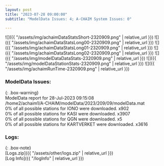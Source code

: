 ```yaml
---
layout: post
title: "2023-07-28 09:00:00"
subtitle: "ModelData Issues: 4; A-CHAIM System Issues: 0"

---
```


![]({{ "/assets/img/achaimDataStatsShort-2320909.png" | relative_url }})
![]({{ "/assets/img/achaimDataStatsLong00-2320909.png" | relative_url }})
![]({{ "/assets/img/achaimDataStatsLong01-2320909.png" | relative_url }})
![]({{ "/assets/img/achaimDataStatsLong02-2320909.png" | relative_url }})
![]({{ "/assets/img/modelDataDataStats-2320909.png" | relative_url }})
![]({{ "/assets/img/modelDataStationStats-2320909.png" | relative_url }})
![]({{ "/assets/img/achaimRunTime-2320909.png" | relative_url }})


### ModelData Issues:  
  
{: .box-warning}  
 ModelData report for 28-Jul-2023 09:15:08   
 /home2/achaim1/A-CHAIM/modelData/2023/209/09/modelData.mat   
 0% of all possible stations for IONO were downloaded. x902   
 0% of all possible stations for KASI were downloaded. x3907   
 0% of all possible stations for QGN were downloaded. x5   
 0% of all possible stations for KARTVERKET were downloaded. x3616   
  


### Logs:  
  
{: .box-note}  
[Logs.zip]({{ "/assets/other/logs.zip" | relative_url }})  
[Log Info]({{ "/logInfo" | relative_url }})  

